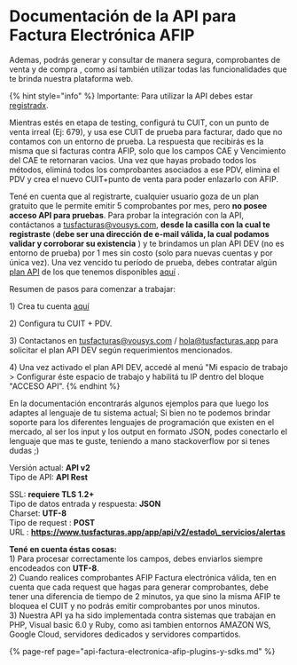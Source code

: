 # Documentación de la API para Factura Electrónica AFIP

Ademas, podrás generar y consultar de manera segura, comprobantes de venta y de compra , como así también utilizar todas las funcionalidades que te brinda nuestra plataforma web. 

{% hint style="info" %}
Importante: Para utilizar la API debes estar [registradx](https://www.tusfacturas.com.ar/registrarme-factura-electronica.html). 

Mientras estés en etapa de testing, configurá tu CUIT, con un punto de venta irreal \(Ej: 679\), y usa ese CUIT de prueba para facturar, dado que no contamos con un entorno de prueba. La respuesta que recibirás es la misma que si facturas contra AFIP, solo que los campos CAE y Vencimiento del CAE te retornaran vacios. Una vez que hayas probado todos los métodos, eliminá todos los comprobantes asociados a ese PDV, elimina el PDV y crea el nuevo CUIT+punto de venta para poder enlazarlo con AFIP. 

Tené en cuenta que al registrarte, cualquier usuario goza de un plan gratuito que le permite emitir 5 comprobantes por mes, pero **no posee acceso API para pruebas**. Para probar la integración con la API, contáctanos a tusfacturas@vousys.com, **desde la casilla con la cual te registraste** \(**debe ser una dirección de e-mail válida, la cual podamos validar y corroborar su existencia** \) y te brindamos un plan API DEV \(no es entorno de prueba\) por 1 mes sin costo \(solo para nuevas cuentas y por única vez\). Una vez vencido tu período de prueba, debes contratar algún [plan API](https://www.tusfacturas.com.ar/tarifas-factura-electronica.html) de los que tenemos disponibles [aquí](https://www.tusfacturas.com.ar/tarifas-factura-electronica.html) .

Resumen de pasos para comenzar a trabajar:

1\)  Crea tu cuenta [aquí](https://www.tusfacturas.app)

2\) Configura tu CUIT + PDV. 

3\) Contactanos en tusfacturas@vousys.com / hola@tusfacturas.app para solicitar el plan API DEV según requerimientos mencionados.

4\) Una vez activado el plan API DEV, accedé al menú  "Mi espacio de trabajo &gt; Configurar éste espacio de trabajo y habilitá tu IP  dentro del bloque "ACCESO API".
{% endhint %}

  
En la documentación encontrarás algunos ejemplos para que luego los adaptes al lenguaje de tu sistema actual; Si bien no te podemos brindar soporte para los diferentes lenguajes de programación que existen en el mercado, al ser los input y los output en formato JSON, podes conectarlo el lenguaje que mas te guste, teniendo a mano stackoverflow por si tenes dudas ;\) 

  
Versión actual: **API v2**   
Tipo de API: **API Rest**

SSL: **requiere TLS 1.2+**  
Tipo de datos entrada y respuesta: **JSON**  
Charset: **UTF-8**  
Tipo de request : **POST**  
URL : **https://www.tusfacturas.app/app/api/v2/estado\_servicios/alertas**  




**Tené en cuenta éstas cosas:**  
1\) Para procesar correctamente los campos, debes enviarlos siempre encodeados con **UTF-8**.   
2\) Cuando realices comprobantes AFIP Factura electrónica válida, ten en cuenta que cada request que hagas para generar comprobantes, debe tener una diferencia de tiempo de 2 minutos, ya que sino la misma AFIP te bloquea el CUIT  y no podrás emitir comprobantes por unos minutos.   
3\) Nuestra API ya ha sido implementada contra sistemas que trabajan en PHP, Visual basic 6.0 y Ruby, como asi tambien entornos AMAZON WS, Google Cloud, servidores dedicados y servidores compartidos. 



{% page-ref page="api-factura-electronica-afip-plugins-y-sdks.md" %}



